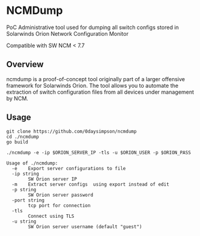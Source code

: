 # NCMDump
PoC Administrative tool used for dumping all switch configs stored in Solarwinds Orion Network Configuration Monitor

Compatible with SW NCM < 7.7

## Overview

ncmdump is a proof-of-concept tool originally part of a larger offensive framework for Solarwinds Orion. The tool allows you to automate the extraction of switch configuration files from all devices under management by NCM. 

## Usage
```
git clone https://github.com/0daysimpson/ncmdump 
cd ./ncmdump
go build

./ncmdump -e -ip $ORION_SERVER_IP -tls -u $ORION_USER -p $ORION_PASS

Usage of ./ncmdump:
  -e    Export server configurations to file
  -ip string
        SW Orion server IP
  -m    Extract server configs  using export instead of edit
  -p string
        SW Orion server password
  -port string
        tcp port for connection
  -tls
        Connect using TLS
  -u string
        SW Orion server username (default "guest")
```
